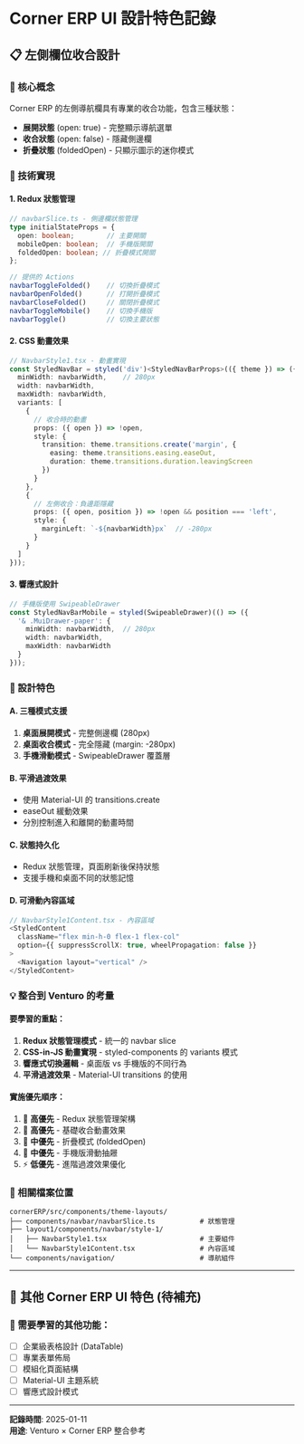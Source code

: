 # Corner ERP UI 設計特色記錄

## 📋 左側欄位收合設計

### 🎯 核心概念
Corner ERP 的左側導航欄具有專業的收合功能，包含三種狀態：
- **展開狀態** (open: true) - 完整顯示導航選單
- **收合狀態** (open: false) - 隱藏側邊欄
- **折疊狀態** (foldedOpen) - 只顯示圖示的迷你模式

### 🔧 技術實現

#### 1. Redux 狀態管理
```typescript
// navbarSlice.ts - 側邊欄狀態管理
type initialStateProps = {
  open: boolean;        // 主要開關
  mobileOpen: boolean;  // 手機版開關
  foldedOpen: boolean; // 折疊模式開關
};

// 提供的 Actions
navbarToggleFolded()    // 切換折疊模式
navbarOpenFolded()      // 打開折疊模式
navbarCloseFolded()     // 關閉折疊模式
navbarToggleMobile()    // 切換手機版
navbarToggle()          // 切換主要狀態
```

#### 2. CSS 動畫效果
```typescript
// NavbarStyle1.tsx - 動畫實現
const StyledNavBar = styled('div')<StyledNavBarProps>(({ theme }) => ({
  minWidth: navbarWidth,    // 280px
  width: navbarWidth,
  maxWidth: navbarWidth,
  variants: [
    {
      // 收合時的動畫
      props: ({ open }) => !open,
      style: {
        transition: theme.transitions.create('margin', {
          easing: theme.transitions.easing.easeOut,
          duration: theme.transitions.duration.leavingScreen
        })
      }
    },
    {
      // 左側收合：負邊距隱藏
      props: ({ open, position }) => !open && position === 'left',
      style: {
        marginLeft: `-${navbarWidth}px`  // -280px
      }
    }
  ]
}));
```

#### 3. 響應式設計
```typescript
// 手機版使用 SwipeableDrawer
const StyledNavBarMobile = styled(SwipeableDrawer)(() => ({
  '& .MuiDrawer-paper': {
    minWidth: navbarWidth,  // 280px
    width: navbarWidth,
    maxWidth: navbarWidth
  }
}));
```

### 🎨 設計特色

#### A. 三種模式支援
1. **桌面展開模式** - 完整側邊欄 (280px)
2. **桌面收合模式** - 完全隱藏 (margin: -280px)
3. **手機滑動模式** - SwipeableDrawer 覆蓋層

#### B. 平滑過渡效果
- 使用 Material-UI 的 transitions.create
- easeOut 緩動效果
- 分別控制進入和離開的動畫時間

#### C. 狀態持久化
- Redux 狀態管理，頁面刷新後保持狀態
- 支援手機和桌面不同的狀態記憶

#### D. 可滑動內容區域
```typescript
// NavbarStyle1Content.tsx - 內容區域
<StyledContent
  className="flex min-h-0 flex-1 flex-col"
  option={{ suppressScrollX: true, wheelPropagation: false }}
>
  <Navigation layout="vertical" />
</StyledContent>
```

### 💡 整合到 Venturo 的考量

#### 要學習的重點：
1. **Redux 狀態管理模式** - 統一的 navbar slice
2. **CSS-in-JS 動畫實現** - styled-components 的 variants 模式
3. **響應式切換邏輯** - 桌面版 vs 手機版的不同行為
4. **平滑過渡效果** - Material-UI transitions 的使用

#### 實施優先順序：
1. 🎯 **高優先** - Redux 狀態管理架構
2. 🎯 **高優先** - 基礎收合動畫效果
3. 🔄 **中優先** - 折疊模式 (foldedOpen)
4. 🔄 **中優先** - 手機版滑動抽屜
5. ⚡ **低優先** - 進階過渡效果優化

### 🔗 相關檔案位置
```
cornerERP/src/components/theme-layouts/
├── components/navbar/navbarSlice.ts           # 狀態管理
├── layout1/components/navbar/style-1/
│   ├── NavbarStyle1.tsx                       # 主要組件
│   └── NavbarStyle1Content.tsx                # 內容區域
└── components/navigation/                     # 導航組件
```

---

## 📝 其他 Corner ERP UI 特色 (待補充)

### 🎯 需要學習的其他功能：
- [ ] 企業級表格設計 (DataTable)
- [ ] 專業表單佈局
- [ ] 模組化頁面結構
- [ ] Material-UI 主題系統
- [ ] 響應式設計模式

---

**記錄時間**: 2025-01-11  
**用途**: Venturo × Corner ERP 整合參考